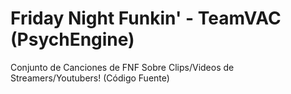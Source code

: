 # Friday Night Funkin' - TeamVAC (PsychEngine)
Conjunto de Canciones de FNF Sobre Clips/Videos de Streamers/Youtubers! (Código Fuente)